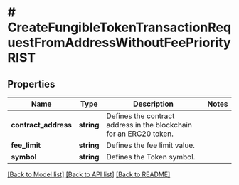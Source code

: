 # # CreateFungibleTokenTransactionRequestFromAddressWithoutFeePriorityRIST

## Properties

Name | Type | Description | Notes
------------ | ------------- | ------------- | -------------
**contract_address** | **string** | Defines the contract address in the blockchain for an ERC20 token. |
**fee_limit** | **string** | Defines the fee limit value. |
**symbol** | **string** | Defines the Token symbol. |

[[Back to Model list]](../../README.md#models) [[Back to API list]](../../README.md#endpoints) [[Back to README]](../../README.md)
